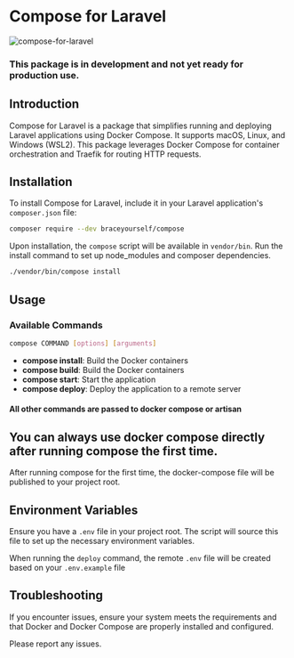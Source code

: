 # Compose for Laravel

![compose-for-laravel](https://ethanbrace.com/storage/01J43A3V79DYZYJJ3FDMBR56ZN.png)


### This package is in development and not yet ready for production use.

## Introduction

Compose for Laravel is a package that simplifies running and deploying Laravel applications using Docker Compose. 
It supports macOS, Linux, and Windows (WSL2). 
This package leverages Docker Compose for container orchestration and Traefik for routing HTTP requests.

## Installation

To install Compose for Laravel, include it in your Laravel application's `composer.json` file:

```bash
composer require --dev braceyourself/compose
```

Upon installation, the `compose` script will be available in `vendor/bin`. 
Run the install command to set up node_modules and composer dependencies.

```bash
./vendor/bin/compose install
```

## Usage

### Available Commands

```bash
compose COMMAND [options] [arguments]
```

- **compose install**: Build the Docker containers
- **compose build**: Build the Docker containers
- **compose start**: Start the application
- **compose deploy**: Deploy the application to a remote server

#### All other commands are passed to docker compose or artisan

## You can always use docker compose directly after running compose the first time.

After running compose for the first time, the docker-compose file will be published to your project root.

## Environment Variables

Ensure you have a `.env` file in your project root. The script will source this file to set up the necessary environment variables.

When running the `deploy` command, the remote `.env` file will be created based on your `.env.example` file

## Troubleshooting

If you encounter issues, ensure your system meets the requirements and that Docker and Docker Compose are properly installed and configured.

Please report any issues.
